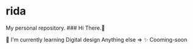# rida
My personal repository.
     ### Hi There.👋

🌱 I'm currently learning Digital design 
 Anything else => ✨ Cooming-soon

